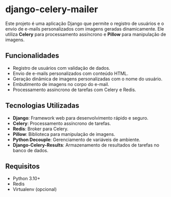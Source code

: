 # django-celery-mailer

Este projeto é uma aplicação Django que permite o registro de usuários e o envio de e-mails personalizados com imagens geradas dinamicamente. Ele utiliza **Celery** para processamento assíncrono e **Pillow** para manipulação de imagens.

## Funcionalidades

- Registro de usuários com validação de dados.
- Envio de e-mails personalizados com conteúdo HTML.
- Geração dinâmica de imagens personalizadas com o nome do usuário.
- Embutimento de imagens no corpo do e-mail.
- Processamento assíncrono de tarefas com Celery e Redis.

## Tecnologias Utilizadas

- **Django**: Framework web para desenvolvimento rápido e seguro.
- **Celery**: Processamento assíncrono de tarefas.
- **Redis**: Broker para Celery.
- **Pillow**: Biblioteca para manipulação de imagens.
- **Python Decouple**: Gerenciamento de variáveis de ambiente.
- **Django-Celery-Results**: Armazenamento de resultados de tarefas no banco de dados.

## Requisitos

- Python 3.10+
- Redis
- Virtualenv (opcional)

